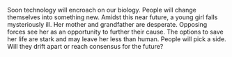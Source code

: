 Soon technology will encroach on our biology. People will change themselves into something new. Amidst this near future, a young girl falls mysteriously ill. Her mother and grandfather are desperate. Opposing forces see her as an opportunity to further their cause. The options to save her life are stark and may leave her less than human. People will pick a side. Will they drift apart or reach consensus for the future?